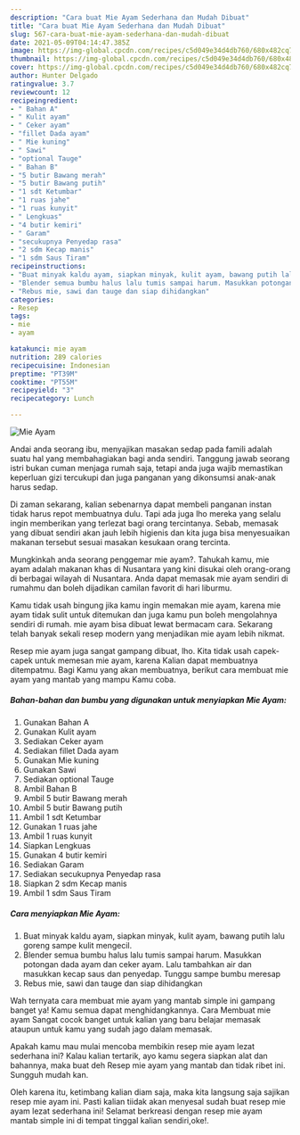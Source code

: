 ```yaml
---
description: "Cara buat Mie Ayam Sederhana dan Mudah Dibuat"
title: "Cara buat Mie Ayam Sederhana dan Mudah Dibuat"
slug: 567-cara-buat-mie-ayam-sederhana-dan-mudah-dibuat
date: 2021-05-09T04:14:47.385Z
image: https://img-global.cpcdn.com/recipes/c5d049e34d4db760/680x482cq70/mie-ayam-foto-resep-utama.jpg
thumbnail: https://img-global.cpcdn.com/recipes/c5d049e34d4db760/680x482cq70/mie-ayam-foto-resep-utama.jpg
cover: https://img-global.cpcdn.com/recipes/c5d049e34d4db760/680x482cq70/mie-ayam-foto-resep-utama.jpg
author: Hunter Delgado
ratingvalue: 3.7
reviewcount: 12
recipeingredient:
- " Bahan A"
- " Kulit ayam"
- " Ceker ayam"
- "fillet Dada ayam"
- " Mie kuning"
- " Sawi"
- "optional Tauge"
- " Bahan B"
- "5 butir Bawang merah"
- "5 butir Bawang putih"
- "1 sdt Ketumbar"
- "1 ruas jahe"
- "1 ruas kunyit"
- " Lengkuas"
- "4 butir kemiri"
- " Garam"
- "secukupnya Penyedap rasa"
- "2 sdm Kecap manis"
- "1 sdm Saus Tiram"
recipeinstructions:
- "Buat minyak kaldu ayam, siapkan minyak, kulit ayam, bawang putih lalu goreng sampe kulit mengecil."
- "Blender semua bumbu halus lalu tumis sampai harum. Masukkan potongan dada ayam dan ceker ayam. Lalu tambahkan air dan masukkan kecap saus dan penyedap. Tunggu sampe bumbu meresap"
- "Rebus mie, sawi dan tauge dan siap dihidangkan"
categories:
- Resep
tags:
- mie
- ayam

katakunci: mie ayam 
nutrition: 289 calories
recipecuisine: Indonesian
preptime: "PT39M"
cooktime: "PT55M"
recipeyield: "3"
recipecategory: Lunch

---
```



![Mie Ayam](https://img-global.cpcdn.com/recipes/c5d049e34d4db760/680x482cq70/mie-ayam-foto-resep-utama.jpg)

Andai anda seorang ibu, menyajikan masakan sedap pada famili adalah suatu hal yang membahagiakan bagi anda sendiri. Tanggung jawab seorang istri bukan cuman menjaga rumah saja, tetapi anda juga wajib memastikan keperluan gizi tercukupi dan juga panganan yang dikonsumsi anak-anak harus sedap.

Di zaman  sekarang, kalian sebenarnya dapat membeli panganan instan tidak harus repot membuatnya dulu. Tapi ada juga lho mereka yang selalu ingin memberikan yang terlezat bagi orang tercintanya. Sebab, memasak yang dibuat sendiri akan jauh lebih higienis dan kita juga bisa menyesuaikan makanan tersebut sesuai masakan kesukaan orang tercinta. 



Mungkinkah anda seorang penggemar mie ayam?. Tahukah kamu, mie ayam adalah makanan khas di Nusantara yang kini disukai oleh orang-orang di berbagai wilayah di Nusantara. Anda dapat memasak mie ayam sendiri di rumahmu dan boleh dijadikan camilan favorit di hari liburmu.

Kamu tidak usah bingung jika kamu ingin memakan mie ayam, karena mie ayam tidak sulit untuk ditemukan dan juga kamu pun boleh mengolahnya sendiri di rumah. mie ayam bisa dibuat lewat bermacam cara. Sekarang telah banyak sekali resep modern yang menjadikan mie ayam lebih nikmat.

Resep mie ayam juga sangat gampang dibuat, lho. Kita tidak usah capek-capek untuk memesan mie ayam, karena Kalian dapat membuatnya ditempatmu. Bagi Kamu yang akan membuatnya, berikut cara membuat mie ayam yang mantab yang mampu Kamu coba.

<!--inarticleads1-->

##### Bahan-bahan dan bumbu yang digunakan untuk menyiapkan Mie Ayam:

1. Gunakan  Bahan A
1. Gunakan  Kulit ayam
1. Sediakan  Ceker ayam
1. Sediakan fillet Dada ayam
1. Gunakan  Mie kuning
1. Gunakan  Sawi
1. Sediakan optional Tauge
1. Ambil  Bahan B
1. Ambil 5 butir Bawang merah
1. Ambil 5 butir Bawang putih
1. Ambil 1 sdt Ketumbar
1. Gunakan 1 ruas jahe
1. Ambil 1 ruas kunyit
1. Siapkan  Lengkuas
1. Gunakan 4 butir kemiri
1. Sediakan  Garam
1. Sediakan secukupnya Penyedap rasa
1. Siapkan 2 sdm Kecap manis
1. Ambil 1 sdm Saus Tiram




<!--inarticleads2-->

##### Cara menyiapkan Mie Ayam:

1. Buat minyak kaldu ayam, siapkan minyak, kulit ayam, bawang putih lalu goreng sampe kulit mengecil.
1. Blender semua bumbu halus lalu tumis sampai harum. Masukkan potongan dada ayam dan ceker ayam. Lalu tambahkan air dan masukkan kecap saus dan penyedap. Tunggu sampe bumbu meresap
1. Rebus mie, sawi dan tauge dan siap dihidangkan




Wah ternyata cara membuat mie ayam yang mantab simple ini gampang banget ya! Kamu semua dapat menghidangkannya. Cara Membuat mie ayam Sangat cocok banget untuk kalian yang baru belajar memasak ataupun untuk kamu yang sudah jago dalam memasak.

Apakah kamu mau mulai mencoba membikin resep mie ayam lezat sederhana ini? Kalau kalian tertarik, ayo kamu segera siapkan alat dan bahannya, maka buat deh Resep mie ayam yang mantab dan tidak ribet ini. Sungguh mudah kan. 

Oleh karena itu, ketimbang kalian diam saja, maka kita langsung saja sajikan resep mie ayam ini. Pasti kalian tiidak akan menyesal sudah buat resep mie ayam lezat sederhana ini! Selamat berkreasi dengan resep mie ayam mantab simple ini di tempat tinggal kalian sendiri,oke!.

